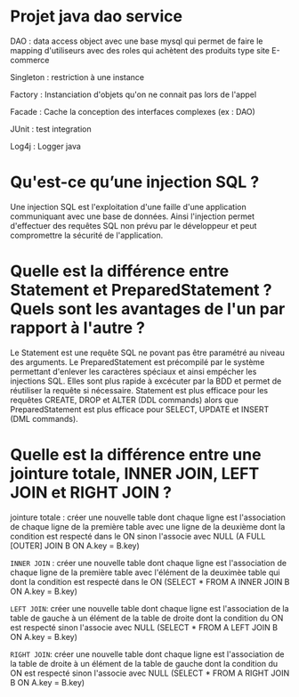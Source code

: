 # Projet java dao service
DAO : data access object avec une base mysql qui permet de faire le mapping d'utiliseurs avec des roles qui achètent des produits type site E-commerce

Singleton : restriction à une instance

Factory : Instanciation d'objets qu'on ne connait pas lors de l'appel

Facade : Cache la conception des interfaces complexes (ex : DAO)

JUnit : test integration

Log4j : Logger java
# Qu'est-ce qu’une injection SQL ?
Une injection SQL est l'exploitation d'une faille d'une application communiquant avec une base de données. Ainsi l'injection permet d'effectuer des requêtes SQL non prévu par le développeur et peut compromettre la sécurité de l'application.


# Quelle est la différence entre Statement et PreparedStatement ? Quels sont les avantages de l'un par rapport à l'autre ?
Le Statement est une requête SQL ne povant pas être paramétré au niveau des arguments. Le PreparedStatement est précompilé par le système permettant d'enlever les caractères spéciaux et ainsi empécher les injections SQL. Elles sont plus rapide à excécuter par la BDD et permet de réutiliser la requête si nécessaire.
Statement est plus efficace pour les requêtes CREATE, DROP et ALTER (DDL commands) alors que PreparedStatement est plus efficace pour SELECT, UPDATE et INSERT (DML commands).



# Quelle est la différence entre une jointure totale, INNER JOIN, LEFT JOIN et RIGHT JOIN ?
jointure totale : créer une nouvelle table dont chaque ligne est l'association de chaque ligne de la première table avec une ligne de la deuxième dont la condition est respecté dans le ON sinon l'associe avec NULL
(A FULL [OUTER] JOIN B ON A.key = B.key)

`INNER JOIN` : créer une nouvelle table dont chaque ligne est l'association de chaque ligne de la première table avec l'élément de la deuximèe table qui dont la condition est respecté dans le ON
(SELECT * FROM A INNER JOIN B ON A.key = B.key)

`LEFT JOIN`: créer une nouvelle table dont chaque ligne est l'association de la table de gauche à un élément de la table de droite dont la condition du ON est respecté sinon l'associe avec NULL
(SELECT * FROM A LEFT JOIN B ON A.key = B.key)

`RIGHT JOIN`: créer une nouvelle table dont chaque ligne est l'association de la table de droite à un élément de la table de gauche dont la condition du ON est respecté sinon l'associe avec NULL
(SELECT * FROM A RIGHT JOIN B ON A.key = B.key)